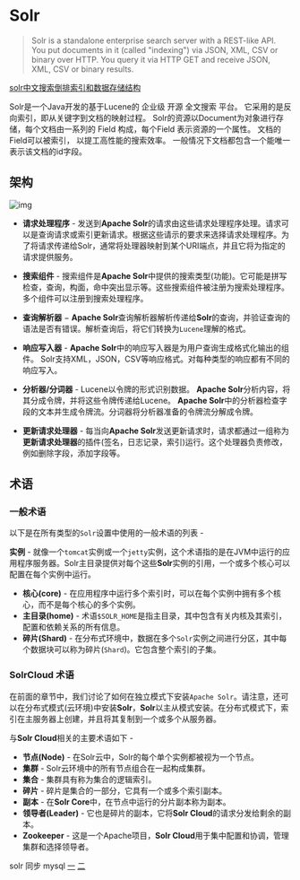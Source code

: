 # Solr

>  Solr is a standalone enterprise search server with a REST-like API. You put documents in it (called "indexing") via JSON, XML, CSV or binary over HTTP. You query it via HTTP GET and receive JSON, XML, CSV or binary results. 

[solr中文搜索倒排索引和数据存储结构](https://blog.csdn.net/chunlei_zhang/article/details/38520315)

Solr是一个Java开发的基于Lucene的 企业级 开源 全文搜索 平台。 它采用的是反向索引，即从关键字到文档的映射过程。 Solr的资源以Document为对象进行存储，每个文档由一系列的 Field 构成，每个Field 表示资源的一个属性。 文档的Field可以被索引， 以提工高性能的搜索效率。 一般情况下文档都包含一个能唯一表示该文档的id字段。

## 架构

 ![img](http://www.yiibai.com/uploads/images/201702/0302/784150201_26340.jpg) 

* **请求处理程序** - 发送到**Apache Solr**的请求由这些请求处理程序处理。请求可以是查询请求或索引更新请求。根据这些请示的要求来选择请求处理程序。为了将请求传递给Solr，通常将处理器映射到某个URI端点，并且它将为指定的请求提供服务。

* **搜索组件** - 搜索组件是**Apache Solr**中提供的搜索类型(功能)。它可能是拼写检查，查询，构面，命中突出显示等。这些搜索组件被注册为搜索处理程序。多个组件可以注册到搜索处理程序。

* **查询解析器** − **Apache Solr**查询解析器解析传递给**Solr**的查询，并验证查询的语法是否有错误。解析查询后，将它们转换为`Lucene`理解的格式。

* **响应写入器** - **Apache Solr**中的响应写入器是为用户查询生成格式化输出的组件。 Solr支持XML，JSON，CSV等响应格式。对每种类型的响应都有不同的响应写入。

* **分析器/分词器** - Lucene以令牌的形式识别数据。 **Apache Solr**分析内容，将其分成令牌，并将这些令牌传递给Lucene。 **Apache Solr**中的分析器检查字段的文本并生成令牌流。分词器将分析器准备的令牌流分解成令牌。

* **更新请求处理器** - 每当向**Apache Solr**发送更新请求时，请求都通过一组称为**更新请求处理器**的插件(签名，日志记录，索引)运行。这个处理器负责修改，例如删除字段，添加字段等。

## 术语

### 一般术语

以下是在所有类型的`Solr`设置中使用的一般术语的列表 -

**实例** - 就像一个`tomcat`实例或一个`jetty`实例，这个术语指的是在JVM中运行的应用程序服务器。Solr主目录提供对每个这些**Solr**实例的引用，一个或多个核心可以配置在每个实例中运行。

- **核心(core)** - 在应用程序中运行多个索引时，可以在每个实例中拥有多个核心，而不是每个核心的多个实例。
- **主目录(home)** - 术语`$SOLR_HOME`是指主目录，其中包含有关内核及其索引，配置和依赖关系的所有信息。
- **碎片(Shard)** - 在分布式环境中，数据在多个`Solr`实例之间进行分区，其中每个数据块可以称为碎片(`Shard`)。它包含整个索引的子集。

### SolrCloud 术语

在前面的章节中，我们讨论了如何在独立模式下安装`Apache Solr`。请注意，还可以在分布式模式(云环境)中安装**Solr**，**Solr**以主从模式安装。在分布式模式下，索引在主服务器上创建，并且将其复制到一个或多个从服务器。

与**Solr Cloud**相关的主要术语如下 -

- **节点(Node)** - 在Solr云中，Solr的每个单个实例都被视为一个节点。
- **集群** - Solr云环境中的所有节点组合在一起构成集群。
- **集合** - 集群具有称为集合的逻辑索引。
- **碎片** - 碎片是集合的一部分，它具有一个或多个索引副本。
- **副本** - 在**Solr Core**中，在节点中运行的分片副本称为副本。
- **领导者(Leader)** - 它也是碎片的副本，它将**Solr Cloud**的请求分发给剩余的副本。
- **Zookeeper** - 这是一个Apache项目，**Solr Cloud**用于集中配置和协调，管理集群和选择领导者。

solr 同步 mysql [一](https://blog.csdn.net/weixin_44101948/article/details/90515662)  [二](https://blog.csdn.net/weixin_44101948/article/details/90516978)

